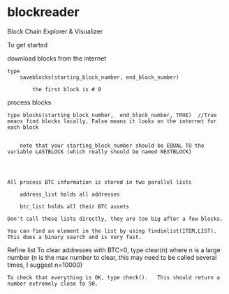 blockreader
===========

Block Chain Explorer &amp; Visualizer

To get started

download blocks from the internet

	type
		saveblocks(starting_block_number, end_block_number)
	
			the first block is # 0


	


process blocks

	type blocks(starting_block_number,  end_block_number, TRUE)  //True means find blocks locally, False means it looks on the internet for each block


		note that your starting_block_number should be EQUAL TO the variable LASTBLOCK (which really should be named NEXTBLOCK)




	All process BTC information is stored in two parallel lists

		address_list holds all addresses
		
		btc_list holds all their BTC assets

	Don't call these lists directly, they are too big after a few blocks.

	You can find an element in the list by using findinlist(ITEM,LIST).  This does a binary search and is very fast.





Refine list
	To clear addresses with BTC=0, type clear(n)    where n is a large number (n is the max number to clear, this may need to be called several times, I suggest n=10000)

	To check that everything is OK, type check().   This should return a number extremely close to 50.





